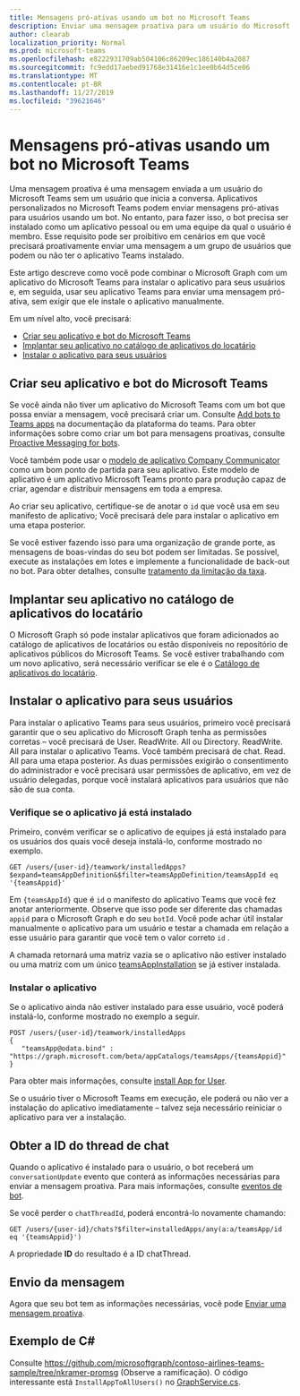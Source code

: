 ```yaml
---
title: Mensagens pró-ativas usando um bot no Microsoft Teams
description: Enviar uma mensagem proativa para um usuário do Microsoft Teams com um aplicativo personalizado instalando primeiro o bot usando o Microsoft Graph.
author: clearab
localization_priority: Normal
ms.prod: microsoft-teams
ms.openlocfilehash: e8222931709ab504106c86209ec186140b4a2087
ms.sourcegitcommit: fc9edd17aebed91768e31416e1c1ee0b64d5ce06
ms.translationtype: MT
ms.contentlocale: pt-BR
ms.lasthandoff: 11/27/2019
ms.locfileid: "39621646"
---
```

# <a name="proactive-messaging-using-a-bot-in-microsoft-teams"></a>Mensagens pró-ativas usando um bot no Microsoft Teams

Uma mensagem proativa é uma mensagem enviada a um usuário do Microsoft Teams sem um usuário que inicia a conversa. Aplicativos personalizados no Microsoft Teams podem enviar mensagens pró-ativas para usuários usando um bot. No entanto, para fazer isso, o bot precisa ser instalado como um aplicativo pessoal ou em uma equipe da qual o usuário é membro. Esse requisito pode ser proibitivo em cenários em que você precisará proativamente enviar uma mensagem a um grupo de usuários que podem ou não ter o aplicativo Teams instalado.

Este artigo descreve como você pode combinar o Microsoft Graph com um aplicativo do Microsoft Teams para instalar o aplicativo para seus usuários e, em seguida, usar seu aplicativo Teams para enviar uma mensagem pró-ativa, sem exigir que ele instale o aplicativo manualmente.

Em um nível alto, você precisará:

* [Criar seu aplicativo e bot do Microsoft Teams](#create-your-teams-app-and-bot)
* [Implantar seu aplicativo no catálogo de aplicativos do locatário](#deploy-your-app-to-your-tenant-app-catalog)
* [Instalar o aplicativo para seus usuários](#install-the-app-for-your-users)

## <a name="create-your-teams-app-and-bot"></a>Criar seu aplicativo e bot do Microsoft Teams

Se você ainda não tiver um aplicativo do Microsoft Teams com um bot que possa enviar a mensagem, você precisará criar um. Consulte [Add bots to Teams apps](https://docs.microsoft.com/microsoftteams/platform/concepts/bots/bots-overview) na documentação da plataforma do teams. Para obter informações sobre como criar um bot para mensagens proativas, consulte [Proactive Messaging for bots](https://docs.microsoft.com/microsoftteams/platform/concepts/bots/bot-conversations/bots-conv-proactive).

Você também pode usar o [modelo de aplicativo Company Communicator](https://github.com/OfficeDev/microsoft-teams-company-communicator-app) como um bom ponto de partida para seu aplicativo. Este modelo de aplicativo é um aplicativo Microsoft Teams pronto para produção capaz de criar, agendar e distribuir mensagens em toda a empresa.

Ao criar seu aplicativo, certifique-se de anotar o `id` que você usa em seu manifesto de aplicativo; Você precisará dele para instalar o aplicativo em uma etapa posterior.

Se você estiver fazendo isso para uma organização de grande porte, as mensagens de boas-vindas do seu bot podem ser limitadas. Se possível, execute as instalações em lotes e implemente a funcionalidade de back-out no bot. Para obter detalhes, consulte [tratamento da limitação da taxa](/microsoftteams/platform/concepts/bots/rate-limit).

## <a name="deploy-your-app-to-your-tenant-app-catalog"></a>Implantar seu aplicativo no catálogo de aplicativos do locatário

O Microsoft Graph só pode instalar aplicativos que foram adicionados ao catálogo de aplicativos de locatários ou estão disponíveis no repositório de aplicativos públicos do Microsoft Teams. Se você estiver trabalhando com um novo aplicativo, será necessário verificar se ele é o [Catálogo de aplicativos do locatário](https://docs.microsoft.com/microsoftteams/platform/publishing/apps-publish#microsoft-teams-tenant-app-catalog).

## <a name="install-the-app-for-your-users"></a>Instalar o aplicativo para seus usuários

Para instalar o aplicativo Teams para seus usuários, primeiro você precisará garantir que o seu aplicativo do Microsoft Graph tenha as permissões corretas – você precisará de User. ReadWrite. All ou Directory. ReadWrite. All para instalar o aplicativo Teams. Você também precisará de chat. Read. All para uma etapa posterior. As duas permissões exigirão o consentimento do administrador e você precisará usar permissões de aplicativo, em vez de usuário delegadas, porque você instalará aplicativos para usuários que não são de sua conta.

### <a name="check-to-see-if-the-app-is-already-installed"></a>Verifique se o aplicativo já está instalado

Primeiro, convém verificar se o aplicativo de equipes já está instalado para os usuários dos quais você deseja instalá-lo, conforme mostrado no exemplo.

```http
GET /users/{user-id}/teamwork/installedApps?$expand=teamsAppDefinition&$filter=teamsAppDefinition/teamsAppId eq '{teamsAppid}'
```

Em `{teamsAppId}` que é `id` o manifesto do aplicativo Teams que você fez anotar anteriormente. Observe que isso pode ser diferente das chamadas `appid` para o Microsoft Graph e do seu `botId`. Você pode achar útil instalar manualmente o aplicativo para um usuário e testar a chamada em relação a esse usuário para garantir que você tem o valor correto `id` .

A chamada retornará uma matriz vazia se o aplicativo não estiver instalado ou uma matriz com um único [teamsAppInstallation](/graph/api/resources/teamsappinstallation?view=graph-rest-beta) se já estiver instalada.

### <a name="install-the-app"></a>Instalar o aplicativo

Se o aplicativo ainda não estiver instalado para esse usuário, você poderá instalá-lo, conforme mostrado no exemplo a seguir.

```http
POST /users/{user-id}/teamwork/installedApps
{
   "teamsApp@odata.bind" : "https://graph.microsoft.com/beta/appCatalogs/teamsApps/{teamsAppid}"
}
```

Para obter mais informações, consulte [install App for User](/graph/api/user-add-teamsappinstallation?view=graph-rest-beta).

Se o usuário tiver o Microsoft Teams em execução, ele poderá ou não ver a instalação do aplicativo imediatamente – talvez seja necessário reiniciar o aplicativo para ver a instalação.

## <a name="get-the-chat-thread-id"></a>Obter a ID do thread de chat

Quando o aplicativo é instalado para o usuário, o bot receberá um `conversationUpdate` evento que conterá as informações necessárias para enviar a mensagem proativa. Para mais informações, consulte [eventos de bot](https://docs.microsoft.com/microsoftteams/platform/concepts/bots/bots-notifications).

Se você perder o `chatThreadId`, poderá encontrá-lo novamente chamando:

```http
GET /users/{user-id}/chats?$filter=installedApps/any(a:a/teamsApp/id eq '{teamsAppid}')
```

A propriedade **ID** do resultado é a ID chatThread.

## <a name="sending-the-message"></a>Envio da mensagem

Agora que seu bot tem as informações necessárias, você pode [Enviar uma mensagem proativa](https://docs.microsoft.com/microsoftteams/platform/concepts/bots/bot-conversations/bots-conv-proactive).

## <a name="c-sample"></a>Exemplo de C#

Consulte https://github.com/microsoftgraph/contoso-airlines-teams-sample/tree/nkramer-promsg (Observe a ramificação).
O código interessante está `InstallAppToAllUsers()` no [GraphService.cs](https://github.com/microsoftgraph/contoso-airlines-teams-sample/blob/nkramer-promsg/project/Models/GraphService.cs).
